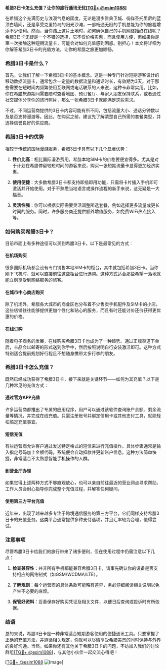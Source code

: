 **希腊3日卡怎么充值？让你的旅行通讯无忧[[TG💪+ @esim1088](https://t.me/s/esim1088)]**

在希腊这个充满历史与浪漫气息的国度，无论是漫步雅典卫城、徜徉圣托里尼的蓝顶白墙间，还是享受克里特岛的阳光沙滩，一部畅通无阻的手机总能为你的旅程增添不少便利。然而，当你踏上这片土地时，如何确保自己的手机网络始终在线呢？希腊3日卡无疑是一个不错的选择，它不仅价格实惠，而且使用方便，但如果你是第一次接触这种短期流量卡，可能会对如何充值感到困惑。别担心！本文将详细为你解答希腊3日卡的充值方法，让你的希腊之旅更加顺畅。

### 希腊3日卡是什么？

首先，让我们了解一下希腊3日卡的基本概念。这是一种专门针对短期游客设计的移动数据流量卡，通常包含一定量的数据流量和通话时长，有效期为3天。对于那些需要在短时间内频繁使用互联网或电话联系的人来说，这种卡非常实用。比如，你在希腊旅游期间需要随时查看地图、预订餐厅、与家人朋友保持联系，或者通过社交媒体分享你的旅行照片，那么一张希腊3日卡就能满足这些需求。

不过，不同运营商提供的3日卡内容可能有所不同，包括流量大小、通话分钟数以及是否支持漫游等。因此，在购买之前，建议先了解清楚自己所需的套餐类型，并选择信誉良好的供应商。

### 希腊3日卡的优势

相较于传统的国际漫游服务，希腊3日卡具有以下几个显著优势：

1. **性价比高**：相比国际漫游费用，希腊本地SIM卡的价格要便宜得多。尤其是对于计划在希腊停留较短时间的游客来说，购买一张短期流量卡显得更加经济实惠。
   
2. **使用便捷**：大多数希腊3日卡都支持即插即用功能，只需将卡片插入手机即可激活并开始使用。对于不熟悉当地语言或操作流程的新手来说，这无疑是一大福音。

3. **灵活性强**：你可以根据实际需要灵活调整所选套餐，例如选择更多流量或更长时间的服务。同时，许多服务商还提供额外增值服务，如免费WiFi热点接入等。

### 如何购买希腊3日卡？

目前市面上有多种途径可以买到希腊3日卡，以下是最常见的方式：

#### 在机场购买
很多国际机场都会设有专门销售本地SIM卡的柜台，其中就包括希腊3日卡。当你刚下飞机时，就可以直接前往这些柜台进行选购。这种方式适合那些希望一落地就能立刻享受到网络服务的旅客。

#### 在城市中心商店购买
除了机场外，希腊各大城市的商业区也分布着不少售卖手机配件及SIM卡的小店。这些店铺往往能够提供更加个性化和贴心的服务，而且有时还能讨价还价获得更优惠的价格。

#### 在线订购
随着电子商务的发展，在线购买希腊3日卡也成为了一种趋势。通过正规渠道下单后，卡品会以邮寄的形式送到你手中，然后按照说明自行安装激活即可。这种方式特别适合提前规划好行程且不想随身携带太多行李的朋友。

### 希腊3日卡怎么充值？

既然已经成功获得了希腊3日卡，接下来就是关键环节——如何为其充值？以下是几种常见的充值方式：

#### 通过官方APP充值
许多运营商都推出了专属的应用程序，用户可以通过该软件查询账户余额、剩余流量等情况，并完成在线充值。只需注册账号并绑定信用卡或其他支付工具，就能轻松搞定充值事宜。

#### 短信充值
有些运营商允许客户通过发送特定格式的短信来进行充值操作。具体步骤通常是输入指定号码加上金额代码，系统便会自动扣款并更新账户信息。这种方法简单快捷，非常适合不太熟悉智能手机操作的人群。

#### 到营业厅办理
如果觉得上述两种方式不够直观放心，也可以亲自前往最近的营业网点寻求帮助。工作人员会耐心指导你完成整个充值过程，并解答任何疑问。

#### 使用第三方平台充值
近年来，出现了越来越多专注于跨境通信服务的第三方平台，它们同样支持希腊3日卡的充值业务。这类平台通常提供多种支付选项，并且汇率较为合理，值得尝试。

### 注意事项

尽管希腊3日卡给我们的旅行带来了诸多便利，但在使用过程中仍需注意以下几点：

1. **检查兼容性**：并非所有手机都能兼容希腊3日卡，请事先确认你的设备是否支持相应的网络制式（如GSM/WCDMA/LTE）。
   
2. **了解规则**：每个运营商的具体条款可能略有差异，务必仔细阅读相关说明以免产生不必要的麻烦。

3. **保管好资料**：妥善保存好购买凭证及相关文件，以便日后查询或投诉时有所依据。

### 结语

总的来说，希腊3日卡是一种非常适合短期游客使用的便捷通讯工具。只要掌握了正确的充值方法，并遵循相关规定，你就可以尽情享受希腊美景的同时保持与外界的良好沟通。当然，如果你还有其他关于希腊3日卡的问题，不妨加入我们的讨论群组[[TG💪+ @esim1088](https://t.me/s/esim1088)]，与其他小伙伴一起交流心得吧！

[[TG💪+ @esim1088](https://t.me/s/esim1088) ![Image](https://i.postimg.cc/4NQfJmqS/Snipaste-2025-05-13-00-14-12.png)]